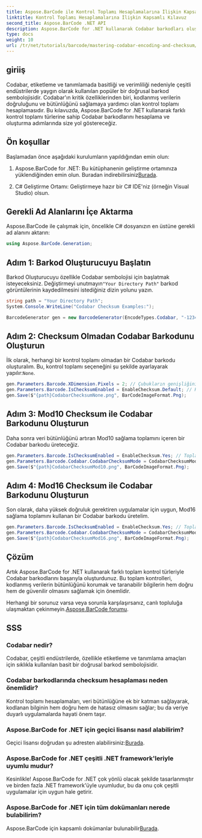 ```yaml
---
title: Aspose.BarCode ile Kontrol Toplamı Hesaplamalarına İlişkin Kapsamlı Kılavuz
linktitle: Kontrol Toplamı Hesaplamalarına İlişkin Kapsamlı Kılavuz
second_title: Aspose.BarCode .NET API
description: Aspose.BarCode for .NET kullanarak Codabar barkodları oluşturmanın temellerini keşfedin. Bu adım adım kılavuz, veri bütünlüğünü ve doğruluğunu artırarak, kontrol toplamlarıyla ve kontrol toplamları olmadan barkodların nasıl oluşturulacağını kapsar.
type: docs
weight: 10
url: /tr/net/tutorials/barcode/mastering-codabar-encoding-and-checksum/guide-to-checksum-calculation/
---
```

## giriiş

Codabar, etiketleme ve tanımlamada basitliği ve verimliliği nedeniyle çeşitli endüstrilerde yaygın olarak kullanılan popüler bir doğrusal barkod sembolojisidir. Codabar'ın kritik özelliklerinden biri, kodlanmış verilerin doğruluğunu ve bütünlüğünü sağlamaya yardımcı olan kontrol toplamı hesaplamasıdır. Bu kılavuzda, Aspose.BarCode for .NET kullanarak farklı kontrol toplamı türlerine sahip Codabar barkodlarını hesaplama ve oluşturma adımlarında size yol göstereceğiz.

## Ön koşullar

Başlamadan önce aşağıdaki kurulumların yapıldığından emin olun:

1.  Aspose.BarCode for .NET: Bu kütüphanenin geliştirme ortamınıza yüklendiğinden emin olun. Buradan indirebilirsiniz[Burada](https://releases.aspose.com/barcode/net/).
   
2. C# Geliştirme Ortamı: Geliştirmeye hazır bir C# IDE'niz (örneğin Visual Studio) olsun.


## Gerekli Ad Alanlarını İçe Aktarma

Aspose.BarCode ile çalışmak için, öncelikle C# dosyanızın en üstüne gerekli ad alanını aktarın:

```csharp
using Aspose.BarCode.Generation;
```

## Adım 1: Barkod Oluşturucuyu Başlatın

 Barkod Oluşturucuyu özellikle Codabar sembolojisi için başlatmak isteyeceksiniz. Değiştirmeyi unutmayın`"Your Directory Path"` barkod görüntülerinin kaydedilmesini istediğiniz dizin yolunu yazın.

```csharp
string path = "Your Directory Path";
System.Console.WriteLine("Codabar Checksum Examples:");

BarcodeGenerator gen = new BarcodeGenerator(EncodeTypes.Codabar, "-12345-");
```

## Adım 2: Checksum Olmadan Codabar Barkodunu Oluşturun

 İlk olarak, herhangi bir kontrol toplamı olmadan bir Codabar barkodu oluşturalım. Bu, kontrol toplamı seçeneğini şu şekilde ayarlayarak yapılır:`None`.

```csharp
gen.Parameters.Barcode.XDimension.Pixels = 2; // Çubukların genişliğini ayarlayın
gen.Parameters.Barcode.IsChecksumEnabled = EnableChecksum.Default; // Hiçbir kontrol toplamı yok
gen.Save($"{path}CodabarChecksumNone.png", BarCodeImageFormat.Png);
```

## Adım 3: Mod10 Checksum ile Codabar Barkodunu Oluşturun

Daha sonra veri bütünlüğünü artıran Mod10 sağlama toplamını içeren bir Codabar barkodu üreteceğiz.

```csharp
gen.Parameters.Barcode.IsChecksumEnabled = EnableChecksum.Yes; // Toplam denetimini etkinleştir
gen.Parameters.Barcode.Codabar.CodabarChecksumMode = CodabarChecksumMode.Mod10; // Mod10'u Ayarla
gen.Save($"{path}CodabarChecksumMod10.png", BarCodeImageFormat.Png);
```

## Adım 4: Mod16 Checksum ile Codabar Barkodunu Oluşturun

Son olarak, daha yüksek doğruluk gerektiren uygulamalar için uygun, Mod16 sağlama toplamını kullanan bir Codabar barkodu üretelim.

```csharp
gen.Parameters.Barcode.IsChecksumEnabled = EnableChecksum.Yes; // Toplam denetimini etkinleştir
gen.Parameters.Barcode.Codabar.CodabarChecksumMode = CodabarChecksumMode.Mod16; // Mod16'yı Ayarla
gen.Save($"{path}CodabarChecksumMod16.png", BarCodeImageFormat.Png);
```

## Çözüm

Artık Aspose.BarCode for .NET kullanarak farklı toplam kontrol türleriyle Codabar barkodlarını başarıyla oluşturdunuz. Bu toplam kontrolleri, kodlanmış verilerin bütünlüğünü korumak ve taranabilir bilgilerin hem doğru hem de güvenilir olmasını sağlamak için önemlidir.

Herhangi bir sorunuz varsa veya sorunla karşılaşırsanız, canlı topluluğa ulaşmaktan çekinmeyin.[Aspose.BarCode forumu](https://forum.aspose.com/c/barcode/13).

## SSS

### Codabar nedir?

Codabar, çeşitli endüstrilerde, özellikle etiketleme ve tanımlama amaçları için sıklıkla kullanılan basit bir doğrusal barkod sembolojisidir.

### Codabar barkodlarında checksum hesaplaması neden önemlidir?

Kontrol toplamı hesaplamaları, veri bütünlüğüne ek bir katman sağlayarak, kodlanan bilginin hem doğru hem de hatasız olmasını sağlar; bu da veriye duyarlı uygulamalarda hayati önem taşır.

### Aspose.BarCode for .NET için geçici lisansı nasıl alabilirim?

 Geçici lisansı doğrudan şu adresten alabilirsiniz:[Burada](https://purchase.conholdate.com/temporary-license/).

### Aspose.BarCode for .NET çeşitli .NET framework'leriyle uyumlu mudur?

Kesinlikle! Aspose.BarCode for .NET çok yönlü olacak şekilde tasarlanmıştır ve birden fazla .NET framework'üyle uyumludur, bu da onu çok çeşitli uygulamalar için uygun hale getirir.

### Aspose.BarCode for .NET için tüm dokümanları nerede bulabilirim?

Aspose.BarCode için kapsamlı dokümanlar bulunabilir[Burada](https://reference.aspose.com/barcode/net/).